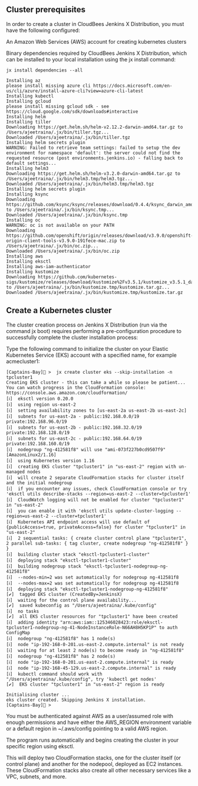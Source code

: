 
## Cluster prerequisites

In order to create a cluster in CloudBees Jenkins X Distribution, you must have the following configured:

An Amazon Web Services (AWS) account for creating kubernetes clusters

Binary dependencies required by CloudBees Jenkins X Distribution, which can be installed to your local installation using the jx install command:

```
jx install dependencies --all
```

```
Installing az
please install missing azure cli https://docs.microsoft.com/en-us/cli/azure/install-azure-cli?view=azure-cli-latest
Installing kubectl
Installing gcloud
please install missing gcloud sdk - see https://cloud.google.com/sdk/downloads#interactive
Installing helm
Installing tiller
Downloading https://get.helm.sh/helm-v2.12.2-darwin-amd64.tar.gz to /Users/ajeetraina/.jx/bin/tiller.tgz...
Downloaded /Users/ajeetraina/.jx/bin/tiller.tgz
Installing helm secrets plugin
WARNING: Failed to retrieve team settings: failed to setup the dev environment for namespace 'default': the server could not find the requested resource (post environments.jenkins.io) - falling back to default settings...
Installing helm3
Downloading https://get.helm.sh/helm-v3.2.0-darwin-amd64.tar.gz to /Users/ajeetraina/.jx/bin/helm3.tmp/helm3.tgz...
Downloaded /Users/ajeetraina/.jx/bin/helm3.tmp/helm3.tgz
Installing helm secrets plugin
Installing ksync
Downloading https://github.com/ksync/ksync/releases/download/0.4.4/ksync_darwin_amd64 to /Users/ajeetraina/.jx/bin/ksync.tmp...
Downloaded /Users/ajeetraina/.jx/bin/ksync.tmp
Installing oc
WARNING: oc is not available on your PATH
Downloading https://github.com/openshift/origin/releases/download/v3.9.0/openshift-origin-client-tools-v3.9.0-191fece-mac.zip to /Users/ajeetraina/.jx/bin/oc.zip...
Downloaded /Users/ajeetraina/.jx/bin/oc.zip
Installing aws
Installing eksctl
Installing aws-iam-authenticator
Installing kustomize
Downloading https://github.com/kubernetes-sigs/kustomize/releases/download/kustomize%2Fv3.5.1/kustomize_v3.5.1_darwin_amd64.tar.gz to /Users/ajeetraina/.jx/bin/kustomize.tmp/kustomize.tar.gz...
Downloaded /Users/ajeetraina/.jx/bin/kustomize.tmp/kustomize.tar.gz
```

## Create a Kubernetes cluster

The cluster creation process on Jenkins X Distribution (run via the command jx boot) requires performing a pre-configuration procedure to successfully complete the cluster installation process:

Type the following command to initialize the cluster on your Elastic Kubernetes Service (EKS) account with a specified name, for example acmecluster1:

```
[Captains-Bay]🚩 >  jx create cluster eks --skip-installation -n tpcluster1
Creating EKS cluster - this can take a while so please be patient...
You can watch progress in the CloudFormation console: https://console.aws.amazon.com/cloudformation/
[ℹ]  eksctl version 0.20.0
[ℹ]  using region us-east-2
[ℹ]  setting availability zones to [us-east-2a us-east-2b us-east-2c]
[ℹ]  subnets for us-east-2a - public:192.168.0.0/19 private:192.168.96.0/19
[ℹ]  subnets for us-east-2b - public:192.168.32.0/19 private:192.168.128.0/19
[ℹ]  subnets for us-east-2c - public:192.168.64.0/19 private:192.168.160.0/19
[ℹ]  nodegroup "ng-412581f8" will use "ami-073f227b0cd9507f9" [AmazonLinux2/1.16]
[ℹ]  using Kubernetes version 1.16
[ℹ]  creating EKS cluster "tpcluster1" in "us-east-2" region with un-managed nodes
[ℹ]  will create 2 separate CloudFormation stacks for cluster itself and the initial nodegroup
[ℹ]  if you encounter any issues, check CloudFormation console or try 'eksctl utils describe-stacks --region=us-east-2 --cluster=tpcluster1'
[ℹ]  CloudWatch logging will not be enabled for cluster "tpcluster1" in "us-east-2"
[ℹ]  you can enable it with 'eksctl utils update-cluster-logging --region=us-east-2 --cluster=tpcluster1'
[ℹ]  Kubernetes API endpoint access will use default of {publicAccess=true, privateAccess=false} for cluster "tpcluster1" in "us-east-2"
[ℹ]  2 sequential tasks: { create cluster control plane "tpcluster1", 2 parallel sub-tasks: { tag cluster, create nodegroup "ng-412581f8" } }
[ℹ]  building cluster stack "eksctl-tpcluster1-cluster"
[ℹ]  deploying stack "eksctl-tpcluster1-cluster"
[ℹ]  building nodegroup stack "eksctl-tpcluster1-nodegroup-ng-412581f8"
[ℹ]  --nodes-min=2 was set automatically for nodegroup ng-412581f8
[ℹ]  --nodes-max=2 was set automatically for nodegroup ng-412581f8
[ℹ]  deploying stack "eksctl-tpcluster1-nodegroup-ng-412581f8"
[✔]  tagged EKS cluster (CreatedBy=JenkinsX)
[ℹ]  waiting for the control plane availability...
[✔]  saved kubeconfig as "/Users/ajeetraina/.kube/config"
[ℹ]  no tasks
[✔]  all EKS cluster resources for "tpcluster1" have been created
[ℹ]  adding identity "arn:aws:iam::125346028423:role/eksctl-tpcluster1-nodegroup-ng-41-NodeInstanceRole-N66AH8H5KP1P" to auth ConfigMap
[ℹ]  nodegroup "ng-412581f8" has 1 node(s)
[ℹ]  node "ip-192-168-0-201.us-east-2.compute.internal" is not ready
[ℹ]  waiting for at least 2 node(s) to become ready in "ng-412581f8"
[ℹ]  nodegroup "ng-412581f8" has 2 node(s)
[ℹ]  node "ip-192-168-0-201.us-east-2.compute.internal" is ready
[ℹ]  node "ip-192-168-45-129.us-east-2.compute.internal" is ready
[ℹ]  kubectl command should work with "/Users/ajeetraina/.kube/config", try 'kubectl get nodes'
[✔]  EKS cluster "tpcluster1" in "us-east-2" region is ready

Initialising cluster ...
eks cluster created. Skipping Jenkins X installation.
[Captains-Bay]🚩 >
```

You must be authenticated against AWS as a user/assumed role with enough permissions and have either the AWS_REGION environment variable or a default region in ~/.aws/config pointing to a valid AWS region.

The program runs automatically and begins creating the cluster in your specific region using eksctl.

This will deploy two CloudFormation stacks, one for the cluster itself (or control plane) and another for the nodepool, deployed as EC2 instances. These CloudFormation stacks also create all other necessary services like a VPC, subnets, and more.

